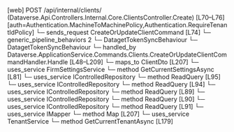 [web] POST /api/internal/clients/  (Dataverse.Api.Controllers.Internal.Core.ClientsController.Create)  [L70–L76] [auth=Authentication.MachineToMachinePolicy,Authentication.RequireTenantIdPolicy]
  └─ sends_request CreateOrUpdateClientCommand [L74]
    └─ generic_pipeline_behaviors 2
      └─ DatagetTokenSyncBehaviour
      └─ DatagetTokenSyncBehaviour
    └─ handled_by Dataverse.ApplicationService.Commands.Clients.CreateOrUpdateClientCommandHandler.Handle [L48–L209]
      └─ maps_to ClientDto [L207]
      └─ uses_service FirmSettingsService
        └─ method GetCurrentSettingsAsync [L81]
      └─ uses_service IControlledRepository<Client>
        └─ method ReadQuery [L95]
      └─ uses_service IControlledRepository<Contact>
        └─ method ReadQuery [L94]
      └─ uses_service IControlledRepository<Office>
        └─ method ReadQuery [L89]
      └─ uses_service IControlledRepository<Team>
        └─ method ReadQuery [L90]
      └─ uses_service IControlledRepository<User>
        └─ method ReadQuery [L91]
      └─ uses_service IMapper
        └─ method Map [L207]
      └─ uses_service TenantService
        └─ method GetCurrentTenantAsync [L179]


